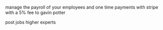 manage the payroll of your employees and one time payments with stripe with a 5% fee to gavin potter

post jobs higher experts